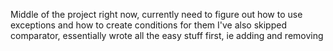 Middle of the project right now, currently need to figure out how to use exceptions and how to create conditions for them
I've also skipped comparator, essentially wrote all the easy stuff first, ie adding and removing